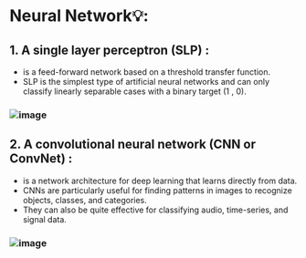 # Neural Network💡:
## 1. A single layer perceptron (SLP) : 
  * is a feed-forward network based on a threshold transfer function. 
  * SLP is the simplest type of artificial neural networks and can only classify linearly separable cases with a binary target (1 , 0).
  ### ![image](https://github.com/user-attachments/assets/e59399ba-9b68-47bd-9bcf-1884cf774c2b)
## 2. A convolutional neural network (CNN or ConvNet) : 
   * is a network architecture for deep learning that learns directly from data.
   * CNNs are particularly useful for finding patterns in images to recognize objects, classes, and categories.
   * They can also be quite effective for classifying audio, time-series, and signal data.
  ### ![image](https://github.com/user-attachments/assets/bf9ce2eb-6b3c-4aaf-bbd4-e9bfe058eb5b)






